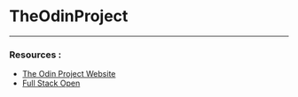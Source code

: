 # TheOdinProject  
---
### Resources :
- [The Odin Project Website](https://www.theodinproject.com/)  
- [Full Stack Open](https://fullstackopen.com/en/)  
